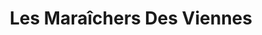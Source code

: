 ---
title: "Les Maraîchers Des Viennes"
url: /saint-andre-les-vergers/les-maraichers-des-viennes/
shop: ferme
---